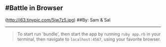 #Battle in Browser
----
(http://i63.tinypic.com/5jw7z5.jpg)
##By: Sam & Sal
____
> To start run 'bundle',
> then start the app by running `ruby app.rb` in your terminal,
>then navigate to `localhost:4567`, using your favorite browser.
